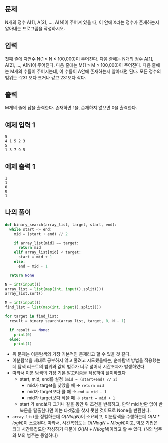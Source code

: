 ## 문제

N개의 정수 A[1], A[2], …, A[N]이 주어져 있을 때, 이 안에 X라는 정수가 존재하는지 알아내는 프로그램을 작성하시오.

## 입력

첫째 줄에 자연수 N(1 ≤ N ≤ 100,000)이 주어진다. 다음 줄에는 N개의 정수 A[1], A[2], …, A[N]이 주어진다. 다음 줄에는 M(1 ≤ M ≤ 100,000)이 주어진다. 다음 줄에는 M개의 수들이 주어지는데, 이 수들이 A안에 존재하는지 알아내면 된다. 모든 정수의 범위는 -231 보다 크거나 같고 231보다 작다.

## 출력

M개의 줄에 답을 출력한다. 존재하면 1을, 존재하지 않으면 0을 출력한다.

## 예제 입력 1

```
5
4 1 5 2 3
5
1 3 7 9 5

```

## 예제 출력 1

```
1
1
0
0
1
```

## 나의 풀이

```python
def binary_search(array_list, target, start, end):
  while start <= end:
    mid = (start + end) // 2

    if array_list[mid] == target:
      return mid
    elif array_list[mid] < target:
      start = mid + 1
    else:
      end = mid - 1

  return None

N = int(input())
array_list = list(map(int, input().split()))
array_list.sort()

M = int(input())
find_list = list(map(int, input().split()))

for target in find_list:
  result = binary_search(array_list, target, 0, N - 1)

  if result == None:
    print(0)
  else:
    print(1)
```

- 위 문제는 이분탐색의 가장 기본적인 문제라고 할 수 있을 것 같다.
- 이분탐색을 제대로 공부하지 않고 풀려고 시도했을때는, 순차탐색 방법을 적용했는데 탐색 리스트의 범위와 값의 범주가 너무 넓어서 시간초과가 발생하였다
- 따라서 이분 탐색의 가장 기본 알고리즘을 적용하여 풀이하였다
    - start, mid, end를 설정 `(mid = (start+end) // 2)`
        - mid가 target을 찾았을 때 → `return mid`
        - mid가 target보다 클 때 → `end = mid - 1`
        - mid가 target보다 작을 때 → `start = mid + 1`
    - start 가 end보다 크거나 같을 동안 위 조건을 반복하고, 만약 mid 반환 없이 반복문을 탈출한다면 이는 타겟값을 찾지 못한 것이므로 None을 반환한다.
- `array_list`를 정렬하는데 $O(NlogN)$이 소요되고,  이분탐색을 수행하는데 $O(M * logN)$이 소요된다. 따라서, 시간복잡도는 $O(NlogN + MlogN)$이고, 빅오 기법은 최대 시간복잡도만 작성하기 때문에 $O((M+N)logN)$이라고 할 수 있다. (N의 범주와 M의 범주는 동일하다)
